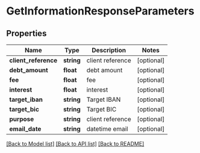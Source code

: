 # GetInformationResponseParameters

## Properties
Name | Type | Description | Notes
------------ | ------------- | ------------- | -------------
**client_reference** | **string** | client reference | [optional] 
**debt_amount** | **float** | debt amount | [optional] 
**fee** | **float** | fee | [optional] 
**interest** | **float** | interest | [optional] 
**target_iban** | **string** | Target IBAN | [optional] 
**target_bic** | **string** | Target BIC | [optional] 
**purpose** | **string** | client reference | [optional] 
**email_date** | **string** | datetime email | [optional] 

[[Back to Model list]](../../README.md#documentation-for-models) [[Back to API list]](../../README.md#documentation-for-api-endpoints) [[Back to README]](../../README.md)

